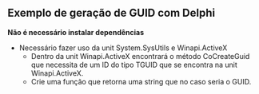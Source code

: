 ## Exemplo de geração de GUID com Delphi
**Não é necessário instalar dependências**

- Necessário fazer uso da unit System.SysUtils e Winapi.ActiveX
  - Dentro da unit Winapi.ActiveX encontrará o método CoCreateGuid que necessita de um ID do tipo TGUID que se encontra na unit Winapi.ActiveX.
  - Crie uma função que retorna uma string que no caso seria o GUID.